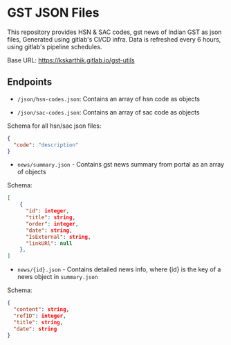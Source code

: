 # GST JSON Files

This repository provides HSN & SAC codes, gst news of Indian GST as json files, Generated using gitlab's CI/CD infra.
Data is refreshed every 6 hours, using gitlab's pipeline schedules.

Base URL: https://kskarthik.gitlab.io/gst-utils

## Endpoints

- `/json/hsn-codes.json`: Contains an array of hsn code as objects

- `/json/sac-codes.json`: Contains an array of sac code as objects

Schema for all hsn/sac json files:

```json
{
  "code": "description"
}
```

- `news/summary.json` - Contains gst news summary from portal as an array of objects

Schema:

```json
[
    {
      "id": integer,
      "title": string,
      "order": integer,
      "date": string,
      "IsExternal": string,
      "linkURl": null
    },
]
```

- `news/{id}.json` - Contains detailed news info, where {id} is the key of a news object in `summary.json`

Schema:

```json
{
  "content": string,
  "refID": integer,
  "title": string,
  "date": string
}
```
